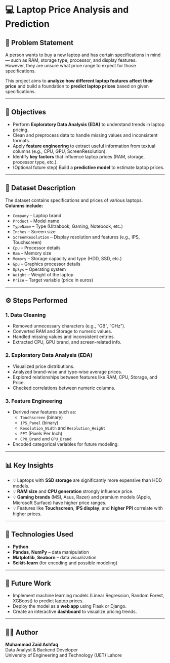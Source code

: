 # 💻 Laptop Price Analysis and Prediction

## 🧠 Problem Statement
A person wants to buy a new laptop and has certain specifications in mind — such as RAM, storage type, processor, and display features.  
However, they are unsure what price range to expect for those specifications.  

This project aims to **analyze how different laptop features affect their price** and build a foundation to **predict laptop prices** based on given specifications.

---

## 🎯 Objectives
- Perform **Exploratory Data Analysis (EDA)** to understand trends in laptop pricing.  
- Clean and preprocess data to handle missing values and inconsistent formats.  
- Apply **feature engineering** to extract useful information from textual columns (e.g., CPU, GPU, ScreenResolution).  
- Identify **key factors** that influence laptop prices (RAM, storage, processor type, etc.).  
- (Optional future step) Build a **predictive model** to estimate laptop prices.

---

## 🧩 Dataset Description
The dataset contains specifications and prices of various laptops.  
**Columns include:**
- `Company` – Laptop brand  
- `Product` – Model name  
- `TypeName` – Type (Ultrabook, Gaming, Notebook, etc.)  
- `Inches` – Screen size  
- `ScreenResolution` – Display resolution and features (e.g., IPS, Touchscreen)  
- `Cpu` – Processor details  
- `Ram` – Memory size  
- `Memory` – Storage capacity and type (HDD, SSD, etc.)  
- `Gpu` – Graphics processor details  
- `OpSys` – Operating system  
- `Weight` – Weight of the laptop  
- `Price` – Target variable (price in euros)

---

## ⚙️ Steps Performed

### 1. **Data Cleaning**
- Removed unnecessary characters (e.g., “GB”, “GHz”).  
- Converted RAM and Storage to numeric values.  
- Handled missing values and inconsistent entries.  
- Extracted CPU, GPU brand, and screen-related info.

### 2. **Exploratory Data Analysis (EDA)**
- Visualized price distributions.  
- Analyzed brand-wise and type-wise average prices.  
- Explored relationships between features like RAM, CPU, Storage, and Price.  
- Checked correlations between numeric columns.

### 3. **Feature Engineering**
- Derived new features such as:
  - `Touchscreen` (binary)
  - `IPS_Panel` (binary)
  - `Resolution_Width` and `Resolution_Height`
  - `PPI` (Pixels Per Inch)
  - `CPU_Brand` and `GPU_Brand`  
- Encoded categorical variables for future modeling.

---

## 📊 Key Insights
- 💡 Laptops with **SSD storage** are significantly more expensive than HDD models.  
- 💡 **RAM size** and **CPU generation** strongly influence price.  
- 💡 **Gaming brands** (MSI, Asus, Razer) and premium models (Apple, Microsoft Surface) have higher price ranges.  
- 💡 Features like **Touchscreen**, **IPS display**, and **higher PPI** correlate with higher prices.

---

## 🧰 Technologies Used
- **Python**
- **Pandas**, **NumPy** – data manipulation  
- **Matplotlib**, **Seaborn** – data visualization  
- **Scikit-learn** (for encoding and possible modeling)

---

## 🚀 Future Work
- Implement machine learning models (Linear Regression, Random Forest, XGBoost) to predict laptop prices.  
- Deploy the model as a **web app** using Flask or Django.  
- Create an interactive **dashboard** to visualize pricing trends.

---

## 🧑‍💻 Author
**Muhammad Zaid Ashfaq**  
Data Analyst & Backend Developer  
University of Engineering and Technology (UET) Lahore  
